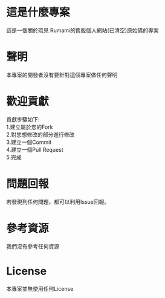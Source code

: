# 這是什麼專案
這是一個關於琉見 Rumami的舊版個人網站(已清空)原始碼的專案
# 聲明
本專案的開發者沒有要針對這個專案做任何聲明
# 歡迎貢獻
貢獻步驟如下:<br>
1.建立屬於您的Fork<br>
2.對您想修改的部分進行修改<br>
3.建立一個Commit<br>
4.建立一個Pull Request<br>
5.完成<br>
# 問題回報
若發現到任何問題，都可以利用Issue回報。
# 參考資源
我們沒有參考任何資源
# License
本專案並無使用任何License
